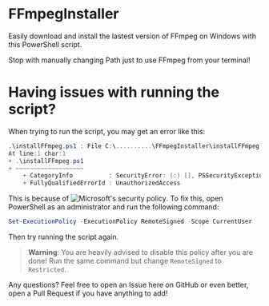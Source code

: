 # FFmpegInstaller
Easily download and install the lastest version of FFmpeg on Windows with this PowerShell script.

Stop with manually changing Path just to use FFmpeg from your terminal!

# Having issues with running the script?

When trying to run the script, you may get an error like this:

```powershell
.\installFFmpeg.ps1 : File C:\..........\FFmpegInstaller\installFFmpeg.ps1 cannot be loaded because running scripts is disabled on this system. For more information, see about_Execution_Policies at https:/go.microsoft.com/fwlink/LinkID=135170.
At line:1 char:1
+ .\installFFmpeg.ps1
+ ~~~~~~~~~~~~~~~~~~~
    + CategoryInfo          : SecurityError: (:) [], PSSecurityException
    + FullyQualifiedErrorId : UnauthorizedAccess
```

This is because of ![Microsoft's security policy](https://go.microsoft.com/fwlink/LinkID=135170). To fix this, open PowerShell as an administrator and run the following command:

```powershell
Set-ExecutionPolicy -ExecutionPolicy RemoteSigned -Scope CurrentUser
```

Then try running the script again.

> **Warning**:
> You are heavily advised to disable this policy after you are done! Run the same command but change `RemoteSigned` to `Restricted`.

Any questions? Feel free to open an Issue here on GitHub or even better, open a Pull Request if you have anything to add!
